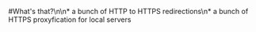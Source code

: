 #What's that?\n\n* a bunch of HTTP to HTTPS redirections\n* a bunch of HTTPS proxyfication for local servers
